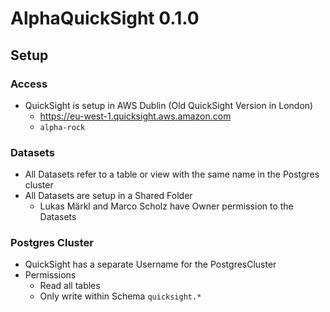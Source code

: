 # AlphaQuickSight 0.1.0

## Setup

### Access
- QuickSight is setup in AWS Dublin (Old QuickSight Version in London)
  - https://eu-west-1.quicksight.aws.amazon.com
  - `alpha-rock`

### Datasets
- All Datasets refer to a table or view with the same name in the Postgres cluster
- All Datasets are setup in a Shared Folder
  - Lukas Märkl and Marco Scholz have Owner permission to the Datasets

### Postgres Cluster
- QuickSight has a separate Username for the PostgresCluster
- Permissions
  - Read all tables
  - Only write within Schema `quicksight.*`
